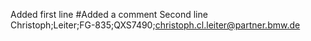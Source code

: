 Added first line
#Added a comment
Second line
<br>
Christoph;Leiter;FG-835;QXS7490;christoph.cl.leiter@partner.bmw.de<br>